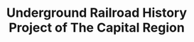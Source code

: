 ---
layout: repo
title: "Underground Railroad History Project of The Capital Region"
id: 18900
permalink: repos/18900/
---